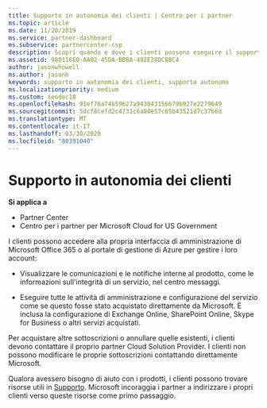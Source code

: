 ```yaml
---
title: Supporto in autonomia dei clienti | Centro per i partner
ms.topic: article
ms.date: 11/20/2019
ms.service: partner-dashboard
ms.subservice: partnercenter-csp
description: Scopri quando e dove i clienti possono eseguire il supporto autonomo per gestire i propri account e quando devono contattare il proprio partner Cloud Solution Provider.
ms.assetid: 980116E0-AA02-45DA-BBBA-482E28DC8BC4
author: jasonwhowell
ms.author: jasonh
keywords: supporto in autonomia dei clienti, supporto autonomo
ms.localizationpriority: medium
ms.custom: seodec18
ms.openlocfilehash: 91ef76a74b59627a943043156679b927e2279649
ms.sourcegitcommit: 5dcf8cefd2c4731c6a80e57c65b43521d7c37b6d
ms.translationtype: MT
ms.contentlocale: it-IT
ms.lasthandoff: 03/30/2020
ms.locfileid: "80391040"
---
```

# <a name="customer-self-support"></a>Supporto in autonomia dei clienti

**Si applica a**

-  Partner Center
-  Centro per i partner per Microsoft Cloud for US Government


I clienti possono accedere alla propria interfaccia di amministrazione di Microsoft Office 365 o al portale di gestione di Azure per gestire i loro account:

-   Visualizzare le comunicazioni e le notifiche interne al prodotto, come le informazioni sull'integrità di un servizio, nel centro messaggi.

-   Eseguire tutte le attività di amministrazione e configurazione del servizio come se questo fosse stato acquistato direttamente da Microsoft. È inclusa la configurazione di Exchange Online, SharePoint Online, Skype for Business o altri servizi acquistati.

Per acquistare altre sottoscrizioni o annullare quelle esistenti, i clienti devono contattare il proprio partner Cloud Solution Provider. I clienti non possono modificare le proprie sottoscrizioni contattando direttamente Microsoft.

Qualora avessero bisogno di aiuto con i prodotti, i clienti possono trovare risorse utili in [Supporto](https://partnercenter.microsoft.com/partner/support). Microsoft incoraggia i partner a indirizzare i propri clienti verso queste risorse come primo passaggio.

 

 



